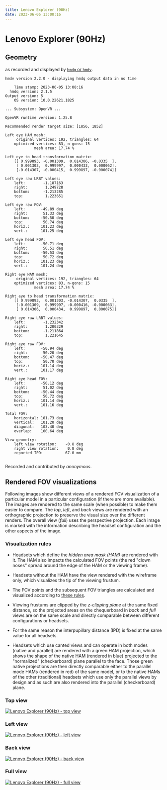 ```yaml
---
title: Lenovo Explorer (90Hz)
date: 2023-06-05 13:00:16
---
```

# Lenovo Explorer (90Hz)

## Geometry

as recorded and displayed by [`hmdq` or `hmdv`](https://github.com/risa2000/hmdq).
```
hmdv version 2.2.0 - displaying hmdq output data in no time

    Time stamp: 2023-06-05 13:00:16
  hmdq version: 2.1.5
Output version: 5
    OS version: 10.0.22621.1825

... Subsystem: OpenVR ...

OpenVR runtime version: 1.25.8

Recommended render target size: [1856, 1852]

Left eye HAM mesh:
     original vertices: 192, triangles: 64
    optimized vertices: 83, n-gons: 15
             mesh area: 17.74 %

Left eye to head transformation matrix:
    [[ 0.999893, -0.001309,  0.014306, -0.0335  ],
     [ 0.001303,  0.999997,  0.000433,  0.000062],
     [-0.014307, -0.000415,  0.999897, -0.000074]]

Left eye raw LRBT values:
    left:        -1.187163
    right:        1.249728
    bottom:      -1.213285
    top:          1.223651

Left eye raw FOV:
    left:       -49.89 deg
    right:       51.33 deg
    bottom:     -50.50 deg
    top:         50.74 deg
    horiz.:     101.23 deg
    vert.:      101.25 deg

Left eye head FOV:
    left:       -50.71 deg
    right:       50.51 deg
    bottom:     -50.53 deg
    top:         50.72 deg
    horiz.:     101.23 deg
    vert.:      101.24 deg

Right eye HAM mesh:
     original vertices: 192, triangles: 64
    optimized vertices: 83, n-gons: 15
             mesh area: 17.74 %

Right eye to head transformation matrix:
    [[ 0.999893,  0.001303, -0.014307,  0.0335  ],
     [-0.001309,  0.999997, -0.000416, -0.000063],
     [ 0.014306,  0.000434,  0.999897,  0.000075]]

Right eye raw LRBT values:
    left:        -1.232342
    right:        1.200329
    bottom:      -1.211864
    top:          1.221645

Right eye raw FOV:
    left:       -50.94 deg
    right:       50.20 deg
    bottom:     -50.47 deg
    top:         50.70 deg
    horiz.:     101.14 deg
    vert.:      101.17 deg

Right eye head FOV:
    left:       -50.12 deg
    right:       51.02 deg
    bottom:     -50.44 deg
    top:         50.72 deg
    horiz.:     101.14 deg
    vert.:      101.16 deg

Total FOV:
    horizontal: 101.73 deg
    vertical:   101.20 deg
    diagonal:   103.40 deg
    overlap:    100.64 deg

View geometry:
    left view rotation:    -0.8 deg
    right view rotation:    0.8 deg
    reported IPD:          67.0 mm


```
Recorded and contributed by _anonymous_.

## Rendered FOV visualizations

Following images show different views of a rendered FOV visualization of a
particular model in a particular configuration (if there are more available).
The images are rendered to the same scale (when possible) to make them easier
to compare. The _top_, _left_, and _back_ views are rendered with an
orthographic projection to preserve the visual size over the different renders.
The overall view (_full_) uses the perspective projection. Each image is marked
with the information describing the headset configuration and the other aspects
of the image.

### Visualization rules

* Headsets which define the _hidden area mask (HAM)_ are rendered with it. The
  HAM also impacts the calculated FOV points (the red "clown noses" spread
  around the edge of the HAM or the viewing frame).

* Headsets without the HAM have the view rendered with the wireframe only, which
  visualizes the tip of the viewing frustum.

* The FOV points and the subsequent FOV triangles are calculated and visualized
  according to [these
  rules](https://risa2000.github.io/vrdocs/docs/hmd_fov_calculation).

* Viewing frustums are clipped by the _z-clipping plane_ at the same fixed
  distance, so the projected areas on the chequerboard in _back_ and _full_
  views are on the same scale and directly comparable between different
  configurations or headsets.

* For the same reason the interpupillary distance (IPD) is fixed at the same
  value for all headsets.

* Headsets which use canted views and can operate in both modes (native and
  parallel) are rendered with a green HAM projection, which shows the shape of
  the native HAM (rendered in blue) projected to the "normalized"
  (checkerboard) plane parallel to the face. Those green native projections are
  then directly comparable either to the parallel mode HAMs (rendered in red)
  of the same model, or to the native HAMs of the other (traditional) headsets
  which use only the parallel views by design and as such are also rendered
  into the parallel (checkerboard) plane.

### Top view
[![Lenovo Explorer (90Hz) - top view](../images/Explorer_Native_R90_top.dmx.png)](../images/Explorer_Native_R90_top.dmx.png)

### Left view
[![Lenovo Explorer (90Hz) - left view](../images/Explorer_Native_R90_left.dmx.png)](../images/Explorer_Native_R90_left.dmx.png)

### Back view
[![Lenovo Explorer (90Hz) - back view](../images/Explorer_Native_R90_back.dmx.png)](../images/Explorer_Native_R90_back.dmx.png)

### Full view
[![Lenovo Explorer (90Hz) - full view](../images/Explorer_Native_R90_over.dmx.png)](../images/Explorer_Native_R90_over.dmx.png)

